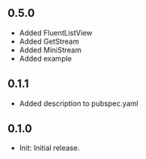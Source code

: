 ## 0.5.0

* Added FluentListView
* Added GetStream
* Added MiniStream
* Added example

## 0.1.1

* Added description to pubspec.yaml

## 0.1.0

* Init: Initial release.
